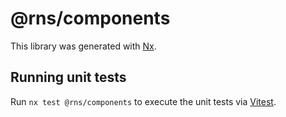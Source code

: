 # @rns/components

This library was generated with [Nx](https://nx.dev).

## Running unit tests

Run `nx test @rns/components` to execute the unit tests via [Vitest](https://vitest.dev/).
